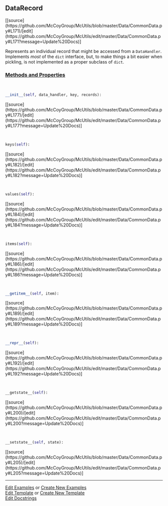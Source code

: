 ## <a id="McUtils.Data.CommonData.DataRecord">DataRecord</a> 
<div class="docs-source-link" markdown="1">
[[source](https://github.com/McCoyGroup/McUtils/blob/master/Data/CommonData.py#L171)/[edit](https://github.com/McCoyGroup/McUtils/edit/master/Data/CommonData.py#L171?message=Update%20Docs)]
</div>

Represents an individual record that might be accessed from a `DataHandler`.
Implements _most_ of the `dict` interface, but, to make things a bit easier when
pickling, is not implemented as a proper subclass of `dict`.

<div class="collapsible-section">
 <div class="collapsible-section collapsible-section-header" markdown="1">
 
### <a class="collapse-link" data-toggle="collapse" href="#methods">Methods and Properties</a> <a class="float-right" data-toggle="collapse" href="#methods"><i class="fa fa-chevron-down"></i></a>

 </div>
 <div class="collapsible-section collapsible-section-body collapse" id="methods" markdown="1">

<a id="McUtils.Data.CommonData.DataRecord.__init__" class="docs-object-method">&nbsp;</a> 
```python
__init__(self, data_handler, key, records): 
```
<div class="docs-source-link" markdown="1">
[[source](https://github.com/McCoyGroup/McUtils/blob/master/Data/CommonData.py#L177)/[edit](https://github.com/McCoyGroup/McUtils/edit/master/Data/CommonData.py#L177?message=Update%20Docs)]
</div>

<a id="McUtils.Data.CommonData.DataRecord.keys" class="docs-object-method">&nbsp;</a> 
```python
keys(self): 
```
<div class="docs-source-link" markdown="1">
[[source](https://github.com/McCoyGroup/McUtils/blob/master/Data/CommonData.py#L182)/[edit](https://github.com/McCoyGroup/McUtils/edit/master/Data/CommonData.py#L182?message=Update%20Docs)]
</div>

<a id="McUtils.Data.CommonData.DataRecord.values" class="docs-object-method">&nbsp;</a> 
```python
values(self): 
```
<div class="docs-source-link" markdown="1">
[[source](https://github.com/McCoyGroup/McUtils/blob/master/Data/CommonData.py#L184)/[edit](https://github.com/McCoyGroup/McUtils/edit/master/Data/CommonData.py#L184?message=Update%20Docs)]
</div>

<a id="McUtils.Data.CommonData.DataRecord.items" class="docs-object-method">&nbsp;</a> 
```python
items(self): 
```
<div class="docs-source-link" markdown="1">
[[source](https://github.com/McCoyGroup/McUtils/blob/master/Data/CommonData.py#L186)/[edit](https://github.com/McCoyGroup/McUtils/edit/master/Data/CommonData.py#L186?message=Update%20Docs)]
</div>

<a id="McUtils.Data.CommonData.DataRecord.__getitem__" class="docs-object-method">&nbsp;</a> 
```python
__getitem__(self, item): 
```
<div class="docs-source-link" markdown="1">
[[source](https://github.com/McCoyGroup/McUtils/blob/master/Data/CommonData.py#L189)/[edit](https://github.com/McCoyGroup/McUtils/edit/master/Data/CommonData.py#L189?message=Update%20Docs)]
</div>

<a id="McUtils.Data.CommonData.DataRecord.__repr__" class="docs-object-method">&nbsp;</a> 
```python
__repr__(self): 
```
<div class="docs-source-link" markdown="1">
[[source](https://github.com/McCoyGroup/McUtils/blob/master/Data/CommonData.py#L192)/[edit](https://github.com/McCoyGroup/McUtils/edit/master/Data/CommonData.py#L192?message=Update%20Docs)]
</div>

<a id="McUtils.Data.CommonData.DataRecord.__getstate__" class="docs-object-method">&nbsp;</a> 
```python
__getstate__(self): 
```
<div class="docs-source-link" markdown="1">
[[source](https://github.com/McCoyGroup/McUtils/blob/master/Data/CommonData.py#L200)/[edit](https://github.com/McCoyGroup/McUtils/edit/master/Data/CommonData.py#L200?message=Update%20Docs)]
</div>

<a id="McUtils.Data.CommonData.DataRecord.__setstate__" class="docs-object-method">&nbsp;</a> 
```python
__setstate__(self, state): 
```
<div class="docs-source-link" markdown="1">
[[source](https://github.com/McCoyGroup/McUtils/blob/master/Data/CommonData.py#L205)/[edit](https://github.com/McCoyGroup/McUtils/edit/master/Data/CommonData.py#L205?message=Update%20Docs)]
</div>

 </div>
</div>




___

[Edit Examples](https://github.com/McCoyGroup/McUtils/edit/gh-pages/ci/examples/McUtils/Data/CommonData/DataRecord.md) or 
[Create New Examples](https://github.com/McCoyGroup/McUtils/new/gh-pages/?filename=ci/examples/McUtils/Data/CommonData/DataRecord.md) <br/>
[Edit Template](https://github.com/McCoyGroup/McUtils/edit/gh-pages/ci/docs/McUtils/Data/CommonData/DataRecord.md) or 
[Create New Template](https://github.com/McCoyGroup/McUtils/new/gh-pages/?filename=ci/docs/templates/McUtils/Data/CommonData/DataRecord.md) <br/>
[Edit Docstrings](https://github.com/McCoyGroup/McUtils/edit/master/Data/CommonData.py#L171?message=Update%20Docs)
